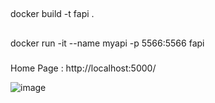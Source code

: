 


##
docker build -t fapi .
##
docker run -it --name myapi -p 5566:5566 fapi

###
Home Page : http://localhost:5000/

![image](https://github.com/itsvrushabh/usecasesample/assets/37934024/973024e5-a1a1-4d83-8cd6-8d01e6254533)

